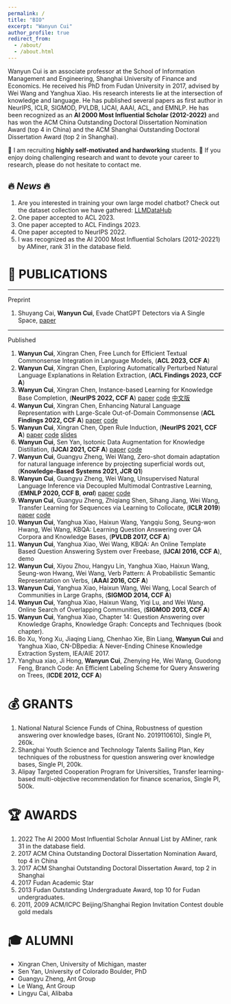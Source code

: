 ```yaml
---
permalink: /
title: "BIO"
excerpt: "Wanyun Cui"
author_profile: true
redirect_from: 
  - /about/
  - /about.html
---
```


Wanyun Cui is an associate professor at the School of Information Management and Engineering, Shanghai University of Finance and Economics. He received his PhD from Fudan University in 2017, advised by Wei Wang and Yanghua Xiao. His research interests lie at the intersection of knowledge and language. He has published several papers as first author in NeurIPS, ICLR, SIGMOD, PVLDB, IJCAI, AAAI, ACL, and EMNLP. He has been recognized as an **AI 2000 Most Influential Scholar (2012-2022)** and has won the ACM China Outstanding Doctoral Dissertation Nomination Award (top 4 in China) and the ACM Shanghai Outstanding Doctoral Dissertation Award (top 2 in Shanghai).

🔴 I am recruiting **highly self-motivated and hardworking** students. 🔴 If you enjoy doing challenging research and want to devote your career to research, please do not hesitate to contact me.

🔥 ***News*** 🔥
------
1. Are you interested in training your own large model chatbot? Check out the dataset collection we have gathered: [LLMDataHub](https://github.com/Zjh-819/LLMDataHub)
2. One paper accepted to ACL 2023.
3. One paper accepted to ACL Findings 2023.
4. One paper accepted to NeurIPS 2022.
5. I was recognized as the AI 2000 Most Influential Scholars (2012-20221) by AMiner, rank 31 in the database field.

📝 PUBLICATIONS
======
------
Preprint

1. Shuyang Cai, **Wanyun Cui**, Evade ChatGPT Detectors via A Single Space, [paper](https://arxiv.org/pdf/2307.02599.pdf)

------
Published

1. **Wanyun Cui**, Xingran Chen, Free Lunch for Efficient Textual Commonsense Integration in Language Models, (**ACL 2023, CCF A**)
2. **Wanyun Cui**, Xingran Chen, Exploring Automatically Perturbed Natural Language Explanations in Relation Extraction, (**ACL Findings 2023, CCF A**)
3. **Wanyun Cui**, Xingran Chen, Instance-based Learning for Knowledge Base Completion, (**NeurIPS 2022, CCF A**) [paper](https://arxiv.org/pdf/2211.06807.pdf) [code](https://github.com/chenxran/InstanceBasedLearning) [中文版](https://mp.weixin.qq.com/s/YpfLsRN_6dqhOCfnK4gQtA)
4. **Wanyun Cui**, Xingran Chen, Enhancing Natural Language Representation with Large-Scale Out-of-Domain Commonsense (**ACL Findings 2022, CCF A**) [paper](https://aclanthology.org/2022.findings-acl.138/) [code](https://github.com/chenxran/ok-transformer)
5. **Wanyun Cui**, Xingran Chen, Open Rule Induction, (**NeurIPS 2021, CCF A**) [paper](https://proceedings.neurips.cc/paper/2021/hash/efe34c4e2190e97d1adc625902822b13-Abstract.html) [code](https://github.com/chenxran/Orion) [slides](https://neurips.cc/media/neurips-2021/Slides/27468_rotF5wV.pdf)
6. **Wanyun Cui**, Sen Yan, Isotonic Data Augmentation for Knowledge Distillation, (**IJCAI 2021, CCF A**) [paper](https://arxiv.org/abs/2107.01412) [code](https://github.com/SenYan1999/IsotonicDataAugmentation)
7. **Wanyun Cui**, Guangyu Zheng, Wei Wang, Zero-shot domain adaptation for natural language inference by projecting superficial words out, (**Knowledge-Based Systems 2021, JCR Q1**)
8. **Wanyun Cui**, Guangyu Zheng, Wei Wang, Unsupervised Natural Language Inference via Decoupled Multimodal Contrastive
    Learning, (**EMNLP 2020, CCF B**, ***oral***) [paper](https://aclanthology.org/2020.emnlp-main.444/) [code](https://github.com/GuangyuZheng/MACD)
9. **Wanyun Cui**, Guangyu Zheng, Zhiqiang Shen, Sihang Jiang, Wei Wang, Transfer Learning for Sequences via Learning to
    Collocate, (**ICLR 2019**) [paper](https://arxiv.org/abs/1902.09092) [code](https://github.com/GuangyuZheng/art-transfer)
10. **Wanyun Cui**, Yanghua Xiao, Haixun Wang, Yangqiu Song, Seung-won Hwang, Wei Wang, KBQA: Learning Question Answering
    over QA Corpora and Knowledge Bases, (**PVLDB 2017, CCF A**)
11. **Wanyun Cui**, Yanghua Xiao, Wei Wang, KBQA: An Online Template Based Question Answering System over Freebase,
      (**IJCAI 2016, CCF A**), demo
12. **Wanyun Cui**, Xiyou Zhou, Hangyu Lin, Yanghua Xiao, Haixun Wang, Seung-won Hwang, Wei Wang, Verb Pattern: A Probabilistic
      Semantic Representation on Verbs, (**AAAI 2016, CCF A**)
13. **Wanyun Cui**, Yanghua Xiao, Haixun Wang, Wei Wang, Local Search of Communities in Large Graphs, (**SIGMOD 2014, CCF A**)
14. **Wanyun Cui**, Yanghua Xiao, Haixun Wang, Yiqi Lu, and Wei Wang. Online Search of Overlapping Communities, (**SIGMOD 2013, CCF A**)
15. **Wanyun Cui**, Yanghua Xiao, Chapter 14: Question Answering over Knowledge Graphs, Knowledge Graph: Concepts and
    Techniques (book chapter).
16. Bo Xu, Yong Xu, Jiaqing Liang, Chenhao Xie, Bin Liang, **Wanyun Cui** and Yanghua Xiao, CN-DBpedia: A Never-Ending
    Chinese Knowledge Extraction System, IEA/AIE 2017.
17. Yanghua xiao, Ji Hong, **Wanyun Cui**, Zhenying He, Wei Wang, Guodong Feng, Branch Code: An Efficient Labeling Scheme
    for Query Answering on Trees, (**ICDE 2012, CCF A**)


💰 GRANTS
======
1. National Natural Science Funds of China, Robustness of question answering over
knowledge bases, (Grant No. 2019110610), Single PI, 260k.
1. Shanghai Youth Science and Technology Talents Sailing Plan, Key techniques of the
robustness for question answering over knowledge bases, Single PI, 200k.
1. Alipay Targeted Cooperation Program for Universities, Transfer learning-based multi-objective recommendation for finance scenarios, Single PI, 500k.

🏆 AWARDS
======
1. 2022 The AI 2000 Most Influential Scholar Annual List by AMiner, rank 31 in the database field.
2. 2017 ACM China Outstanding Doctoral Dissertation Nomination Award, top 4 in China
3. 2017 ACM Shanghai Outstanding Doctoral Dissertation Award, top 2 in Shanghai
4. 2017 Fudan Academic Star
5. 2013 Fudan Outstanding Undergraduate Award, top 10 for Fudan undergraduates.
6. 2011, 2009 ACM/ICPC Beijing/Shanghai Region Invitation Contest double gold medals

🎓 ALUMNI
======
 - Xingran Chen, University of Michigan, master
 - Sen Yan, University of Colorado Boulder, PhD
 - Guangyu Zheng, Ant Group
 - Le Wang, Ant Group
 - Lingyu Cai, Alibaba
